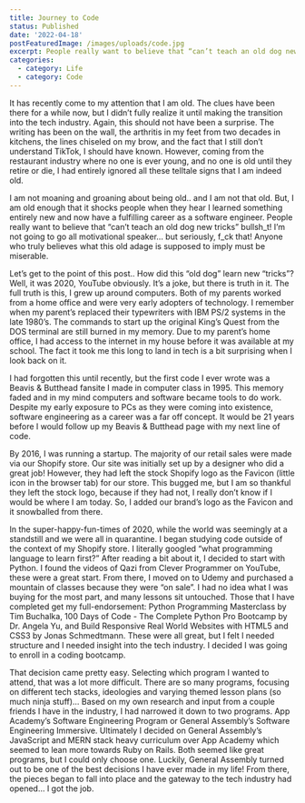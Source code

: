 ```yaml
---
title: Journey to Code
status: Published
date: '2022-04-18'
postFeaturedImage: /images/uploads/code.jpg
excerpt: People really want to believe that “can’t teach an old dog new tricks” bullsh_t! I’m not going to go all motivational speaker… but seriously, f_ck that! Anyone who truly believes what this old adage is supposed to imply must be miserable.
categories:
  - category: Life
  - category: Code
---
```

 
It has recently come to my attention that I am old. The clues have been there for a while now, but I didn’t fully realize it until making the transition into the tech industry. Again, this should not have been a surprise. The writing has been on the wall, the arthritis in my feet from two decades in kitchens, the lines chiseled on my brow, and the fact that I still don’t understand TikTok, I should have known. However, coming from the restaurant industry where no one is ever young, and no one is old until they retire or die, I had entirely ignored all these telltale signs that I am indeed old.
 
I am not moaning and groaning about being old.. and I am not that old. But, I am old enough that it shocks people when they hear I learned something entirely new and now have a fulfilling career as a software engineer. People really want to believe that “can’t teach an old dog new tricks” bullsh_t! I’m not going to go all motivational speaker… but seriously, f_ck that! Anyone who truly believes what this old adage is supposed to imply must be miserable.
 
Let’s get to the point of this post.. How did this “old dog” learn new “tricks”? Well, it was 2020, YouTube obviously. It’s a joke, but there is truth in it. The full truth is this, I grew up around computers. Both of my parents worked from a home office and were very early adopters of technology. I remember when my parent’s replaced their typewriters with IBM PS/2 systems in the late 1980’s. The commands to start up the original King’s Quest from the DOS terminal are still burned in my memory. Due to my parent’s home office, I had access to the internet in my house before it was available at my school. The fact it took me this long to land in tech is a bit surprising when I look back on it.
 
I had forgotten this until recently, but the first code I ever wrote was a Beavis & Butthead fansite I made in computer class in 1995. This memory faded and in my mind computers and software became tools to do work. Despite my early exposure to PCs as they were coming into existence, software engineering as a career was a far off concept. It would be 21 years before I would follow up my Beavis & Butthead page with my next line of code.
 
By 2016, I was running a startup. The majority of our retail sales were made via our Shopify store. Our site was initially set up by a designer who did a great job! However, they had left the stock Shopify logo as the Favicon (little icon in the browser tab) for our store. This bugged me, but I am so thankful they left the stock logo, because if they had not, I really don’t know if I would be where I am today. So, I added our brand’s logo as the Favicon and it snowballed from there.
 
In the super-happy-fun-times of 2020, while the world was seemingly at a standstill and we were all in quarantine. I began studying code outside of the context of my Shopify store. I literally googled “what programming language to learn first?” After reading a bit about it, I decided to start with Python. I found the videos of Qazi from Clever Programmer on YouTube, these were a great start. From there, I moved on to Udemy and purchased a mountain of classes because they were “on sale”. I had no idea what I was buying for the most part, and many lessons sit untouched. Those that I have completed get my full-endorsement: Python Programming Masterclass by Tim Buchalka, 100 Days of Code - The Complete Python Pro Bootcamp by Dr. Angela Yu, and Build Responsive Real World Websites with HTML5 and CSS3 by Jonas Schmedtmann. These were all great, but I felt I needed structure and I needed insight into the tech industry. I decided I was going to enroll in a coding bootcamp.
 
That decision came pretty easy. Selecting which program I wanted to attend, that was a lot more difficult. There are so many programs, focusing on different tech stacks, ideologies and varying themed lesson plans (so much ninja stuff)... Based on my own research and input from a couple friends I have in the industry, I had narrowed it down to two programs. App Academy’s Software Engineering Program or General Assembly’s Software Engineering Immersive. Ultimately I decided on General Assembly’s JavaScript and MERN stack heavy curriculum over App Academy which seemed to lean more towards Ruby on Rails. Both seemed like great programs, but I could only choose one. Luckily, General Assembly turned out to be one of the best decisions I have ever made in my life! From there, the pieces began to fall into place and the gateway to the tech industry had opened… I got the job.
 

